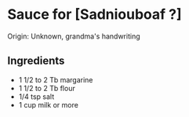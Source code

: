 # Sauce for [Sadniouboaf ?]

Origin: Unknown, grandma's handwriting

## Ingredients

- 1 1/2 to 2 Tb margarine
- 1 1/2 to 2 Tb flour
- 1/4 tsp salt
- 1 cup milk or more
